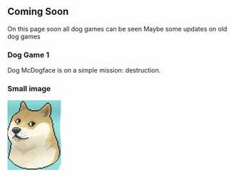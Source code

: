 ﻿---
layout: default
---

## Coming Soon 

On this page soon all dog games can be seen
Maybe some updates on old dog games

### Dog Game 1

Dog McDogface is on a simple mission: destruction.

### Small image
<img src="https://raw.githubusercontent.com/PrinzesschenPresswurst/PrinzesschenPresswurst.github.io/main/assets/img/logo.png" width="120">